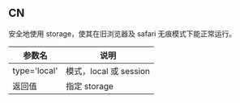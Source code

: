 ## CN

安全地使用 storage，使其在旧浏览器及 safari 无痕模式下能正常运行。

|参数名|说明|
|-----|---|
|type='local'|模式，local 或 session|
|返回值|指定 storage|

